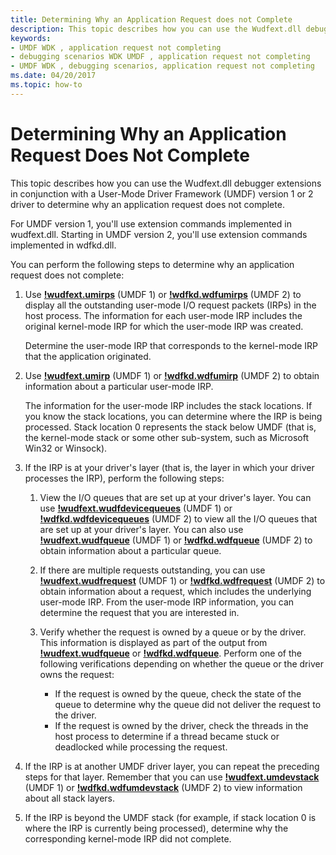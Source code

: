 ```yaml
---
title: Determining Why an Application Request does not Complete
description: This topic describes how you can use the Wudfext.dll debugger extensions in conjunction with a User-Mode Driver Framework (UMDF) version 1 or 2 driver to determine why an application request does not complete.
keywords:
- UMDF WDK , application request not completing
- debugging scenarios WDK UMDF , application request not completing
- UMDF WDK , debugging scenarios, application request not completing
ms.date: 04/20/2017
ms.topic: how-to
---
```


# Determining Why an Application Request Does Not Complete


This topic describes how you can use the Wudfext.dll debugger extensions in conjunction with a User-Mode Driver Framework (UMDF) version 1 or 2 driver to determine why an application request does not complete.

For UMDF version 1, you'll use extension commands implemented in wudfext.dll. Starting in UMDF version 2, you'll use extension commands implemented in wdfkd.dll.

You can perform the following steps to determine why an application request does not complete:

1.  Use [**!wudfext.umirps**](../debuggercmds/-wudfext-umirps.md) (UMDF 1) or [**!wdfkd.wdfumirps**](../debuggercmds/-wdfkd-wdfumirps.md) (UMDF 2) to display all the outstanding user-mode I/O request packets (IRPs) in the host process. The information for each user-mode IRP includes the original kernel-mode IRP for which the user-mode IRP was created.

    Determine the user-mode IRP that corresponds to the kernel-mode IRP that the application originated.

2.  Use [**!wudfext.umirp**](../debuggercmds/-wudfext-umirp.md) (UMDF 1) or [**!wdfkd.wdfumirp**](../debuggercmds/-wdfkd-wdfumirp.md) (UMDF 2) to obtain information about a particular user-mode IRP.

    The information for the user-mode IRP includes the stack locations. If you know the stack locations, you can determine where the IRP is being processed. Stack location 0 represents the stack below UMDF (that is, the kernel-mode stack or some other sub-system, such as Microsoft Win32 or Winsock).

3.  If the IRP is at your driver's layer (that is, the layer in which your driver processes the IRP), perform the following steps:
    1.  View the I/O queues that are set up at your driver's layer. You can use [**!wudfext.wudfdevicequeues**](../debuggercmds/-wudfext-wudfdevicequeues.md) (UMDF 1) or [**!wdfkd.wdfdevicequeues**](../debuggercmds/-wdfkd-wdfdevicequeues.md) (UMDF 2) to view all the I/O queues that are set up at your driver's layer. You can also use [**!wudfext.wudfqueue**](../debuggercmds/-wudfext-wudfqueue.md) (UMDF 1) or [**!wdfkd.wdfqueue**](../debuggercmds/-wdfkd-wdfqueue.md) (UMDF 2) to obtain information about a particular queue.

    2.  If there are multiple requests outstanding, you can use [**!wudfext.wudfrequest**](../debuggercmds/-wudfext-wudfrequest.md) (UMDF 1) or [**!wdfkd.wdfrequest**](../debuggercmds/-wdfkd-wdfrequest.md) (UMDF 2) to obtain information about a request, which includes the underlying user-mode IRP. From the user-mode IRP information, you can determine the request that you are interested in.
    3.  Verify whether the request is owned by a queue or by the driver. This information is displayed as part of the output from [**!wudfext.wudfqueue**](../debuggercmds/-wudfext-wudfqueue.md) or [**!wdfkd.wdfqueue**](../debuggercmds/-wdfkd-wdfqueue.md). Perform one of the following verifications depending on whether the queue or the driver owns the request:
        -   If the request is owned by the queue, check the state of the queue to determine why the queue did not deliver the request to the driver.
        -   If the request is owned by the driver, check the threads in the host process to determine if a thread became stuck or deadlocked while processing the request.

4.  If the IRP is at another UMDF driver layer, you can repeat the preceding steps for that layer. Remember that you can use [**!wudfext.umdevstack**](../debuggercmds/-wudfext-umdevstack.md) (UMDF 1) or [**!wdfkd.wdfumdevstack**](../debuggercmds/-wdfkd-wdfumdevstack.md) (UMDF 2) to view information about all stack layers.

5.  If the IRP is beyond the UMDF stack (for example, if stack location 0 is where the IRP is currently being processed), determine why the corresponding kernel-mode IRP did not complete.

 

